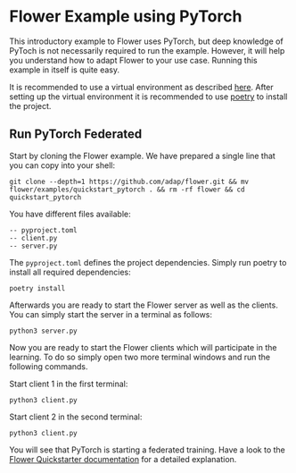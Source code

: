 # Flower Example using PyTorch

This introductory example to Flower uses PyTorch, but deep knowledge of PyToch is not necessarily required to run the example. However, it will help you understand how to adapt Flower to your use case.
Running this example in itself is quite easy.

It is recommended to use a virtual environment as described [here](https://flower.dev/docs/recommended-env-setup).
After setting up the virtual environment it is recommended to use [poetry](https://python-poetry.org/docs/) to install the project.

## Run PyTorch Federated

Start by cloning the Flower example. We have prepared a single line that you can copy into your shell:

```shell
git clone --depth=1 https://github.com/adap/flower.git && mv flower/examples/quickstart_pytorch . && rm -rf flower && cd quickstart_pytorch
```

You have different files available:

```shell
-- pyproject.toml
-- client.py
-- server.py
```

The `pyproject.toml` defines the project dependencies. Simply run poetry to install all required dependencies:

```shell
poetry install
```

Afterwards you are ready to start the Flower server as well as the clients. You can simply start the server in a terminal as follows:

```shell
python3 server.py
```

Now you are ready to start the Flower clients which will participate in the learning. To do so simply open two more terminal windows and run the following commands.

Start client 1 in the first terminal:

```shell
python3 client.py
```

Start client 2 in the second terminal:

```shell
python3 client.py
```

You will see that PyTorch is starting a federated training. Have a look to the [Flower Quickstarter documentation](https://flower.dev/docs/quickstart_pytorch.html) for a detailed explanation.
